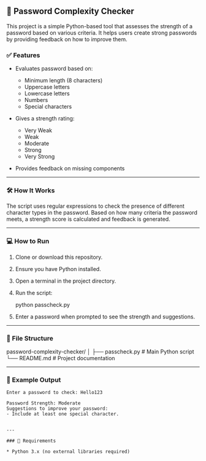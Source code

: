 ## 🔐 Password Complexity Checker

This project is a simple Python-based tool that assesses the strength of a password based on various criteria. It helps users create strong passwords by providing feedback on how to improve them.

### ✅ Features

* Evaluates password based on:

  * Minimum length (8 characters)
  * Uppercase letters
  * Lowercase letters
  * Numbers
  * Special characters
* Gives a strength rating:

  * Very Weak
  * Weak
  * Moderate
  * Strong
  * Very Strong
* Provides feedback on missing components

---

### 🛠 How It Works

The script uses regular expressions to check the presence of different character types in the password. Based on how many criteria the password meets, a strength score is calculated and feedback is generated.

---

### 💻 How to Run

1. Clone or download this repository.
2. Ensure you have Python installed.
3. Open a terminal in the project directory.
4. Run the script:


   python passcheck.py
   
5. Enter a password when prompted to see the strength and suggestions.

---

### 📁 File Structure


password-complexity-checker/
│
├── passcheck.py   # Main Python script
└── README.md             # Project documentation


---

### 📝 Example Output

```
Enter a password to check: Hello123

Password Strength: Moderate
Suggestions to improve your password:
- Include at least one special character.


---

### 📌 Requirements

* Python 3.x (no external libraries required)
